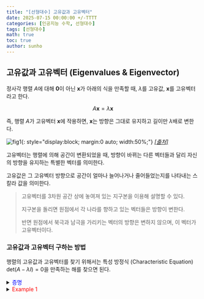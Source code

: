 ```yaml
---
title: "[선형대수] 고유값과 고유벡터"
date: 2025-07-15 00:00:00 +/-TTTT
categories: [인공지능 수학, 선형대수]
tags: [선형대수]
math: true
toc: true
author: sunho
---
```


## 고유값과 고유벡터 (Eigenvalues & Eigenvector)

정사각 행렬 $A$에 대해 $\mathbf{0}$이 아닌 $\mathbf{x}$가 아래의 식을 만족할 때, $\lambda$를 고유값, $\mathbf{x}$를 고유벡터라고 한다.

$$
A\mathbf{x}=\lambda\mathbf{x}
$$

즉, 행렬 $A$가 고유벡터 $\mathbf{x}$에 작용하면, $\mathbf{x}$는 방향은 그대로 유지하고 길이만 $\lambda$배로 변한다.

![fig1](mlm/15-1.png){: style="display:block; margin:0 auto; width:50%;"}
_[[출처]](https://angeloyeo.github.io/2019/07/17/eigen_vector.html)_

고유벡터는 행렬에 의해 공간이 변환되었을 때, 방향이 바뀌는 다른 벡터들과 달리 자신의 방향을 유지하는 특별한 벡터를 의미한다.

고유값은 그 고유벡터 방향으로 공간이 얼마나 늘어나거나 줄어들었는지를 나타내는 스칼라 값을 의미한다.

> 고유벡터를 3차원 공간 상에 놓여져 있는 지구본을 이용해 설명할 수 있다.
> 
> 지구본을 돌리면 원점에서 각 나라를 향하고 있는 벡터들은 방향이 변한다.
> 
> 반면 원점에서 북극과 남극을 가리키는 벡터의 방향은 변하지 않으며, 이 벡터가 고유벡터이다.

### 고유값과 고유벡터 구하는 방법

행렬의 고유값과 고유벡터를 찾기 위해서는 특성 방정식 (Characteristic Equation) $\text{det}(A-\lambda I)=0$을 만족하는 해를 찾으면 된다.

<details>
<summary><font color='#0000FF'>증명</font></summary>
<div markdown="1">

$A\mathbf{x}=\lambda\mathbf{x}$를 정리하면, $(A-\lambda I)\mathbf{x}=\mathbf{0}$이라는 동차 방정식이 된다.

고유벡터의 정의에 따르면 고유벡터는 영벡터가 아니어야 한다. 따라서 고유벡터가 존재하려면 $\mathbf{x}\neq\mathbf{0}$인 해가 존재해야 한다.

행렬 $(A-\lambda I)$가 역행렬을 가진다면 해가 $\mathbf{x}=\mathbf{0}$만 존재하므로, $\mathbf{x}\neq\mathbf{0}$인 해가 존재하려면 행렬 $(A-\lambda I)$는 역행렬을 가지면 안된다.

$$
(A-\lambda I)^{-1}(A-\lambda I)\mathbf{x}=(A-\lambda I)^{-1}\mathbf{0}
~\to~\mathbf{x}=\mathbf{0}
$$

따라서 $\text{det}(A-\lambda I)=0$을 만족해야 한다.

---

</div>
</details>

<details>
<summary><font color='#FF0000'>Example 1</font></summary>
<div markdown="1">

$$
A=\begin{bmatrix}4&2\\1&3\end{bmatrix}
$$

---

**1. $\text{det}(A-\lambda I)=0$의 해를 구함**

   $$
   \text{det}(A-\lambda I)=\begin{vmatrix}4-\lambda&2\\1&3-\lambda\end{vmatrix}=(4-\lambda)(3-\lambda)-2
   =\lambda^2-7\lambda+10=0
   $$

   $$
   \lambda_1=5~,~\lambda_2=2
   $$

**2. 각 고유값에 대응하는 고유벡터를 구함**

1. $\lambda_1=5$에 대응되는 고유벡터
   
   $$
   ~(A-5I)\mathbf{x}_1=\mathbf{0}~\to~\begin{bmatrix}\begin{array}{cc|c}-1&2&0\\1&-2&0\end{array}\end{bmatrix}
   $$

   $$
   x_1=2x_2~\to~\mathbf{x}_1=\begin{bmatrix}x_1\\x_2\end{bmatrix}=c\begin{bmatrix}1\\2\end{bmatrix}
   $$

   $$
   \lambda_1=5:~\mathbf{x}_1=\begin{bmatrix}1\\2\end{bmatrix}
   $$

2. $\lambda_2=2$에 대응되는 고유벡터
   
   $$
   ~(A-2I)\mathbf{x}_2=\mathbf{0}~\to~\begin{bmatrix}\begin{array}{cc|c}2&2&0\\1&1&0\end{array}\end{bmatrix}
   $$

   $$
   x_1=-x_2~\to~\mathbf{x}_2=\begin{bmatrix}x_1\\x_2\end{bmatrix}=c\begin{bmatrix}1\\-1\end{bmatrix}
   $$

   $$
   \lambda_2=2:~\mathbf{x}_2=\begin{bmatrix}1\\-1\end{bmatrix}
   $$

---

</div>
</details>
